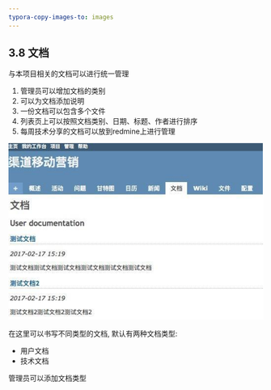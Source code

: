 ```yaml
---
typora-copy-images-to: images
---
```


## 3.8 文档

与本项目相关的文档可以进行统一管理 

1.  管理员可以增加文档的类别 
2. 可以为文档添加说明
3. 一份文档可以包含多个文件
4. 列表页上可以按照文档类别、日期、标题、作者进行排序 
5. 每周技术分享的文档可以放到redmine上进行管理



![1508999711788](images/1508999711788.png)



在这里可以书写不同类型的文档, 默认有两种文档类型:

- 用户文档
- 技术文档

管理员可以添加文档类型

